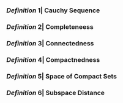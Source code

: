 ### *Definition* 1| Cauchy Sequence

### *Definition* 2| Completeneess

### *Definition* 3| Connectedness

### *Definition* 4| Compactnedness

### *Definition* 5| Space of Compact Sets

### *Definition* 6| Subspace Distance
